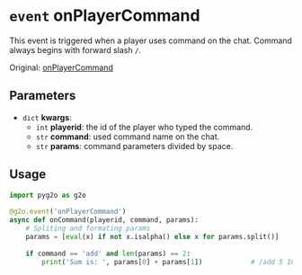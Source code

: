 # `event` onPlayerCommand
This event is triggered when a player uses command on the chat.
Command always begins with forward slash `/`.

Original: [onPlayerCommand](https://gothicmultiplayerteam.gitlab.io/docs/0.3.0/script-reference/server-events/player/onPlayerCommand/)

## Parameters
* `dict` **kwargs**:
    * `int` **playerid**: the id of the player who typed the command.
    * `str` **command**: used command name on the chat.
    * `str` **params**:  command parameters divided by space.
    
## Usage
```python
import pyg2o as g2o
        
@g2o.event('onPlayerCommand')
async def onCommand(playerid, command, params):
    # Spliting and formating params
    params = [eval(x) if not x.isalpha() else x for params.split()]
    
    if command == 'add' and len(params) == 2:
        print('Sum is: ', params[0] + params[1])            # /add 5 10 -> output: Sum is 15
```